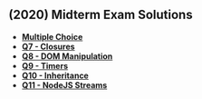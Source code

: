 ## (2020) Midterm Exam Solutions

* **[Multiple Choice](MCQ/MCQ.md)**
* **[Q7 - Closures](Q7-Closures)**
* **[Q8 - DOM Manipulation](Q8-DOM-Manipulation)**
* **[Q9 - Timers](Q9-Timers)**
* **[Q10 - Inheritance](Q10-Inheritance)**
* **[Q11 - NodeJS Streams](Q11-NodeJS-Streams)**
